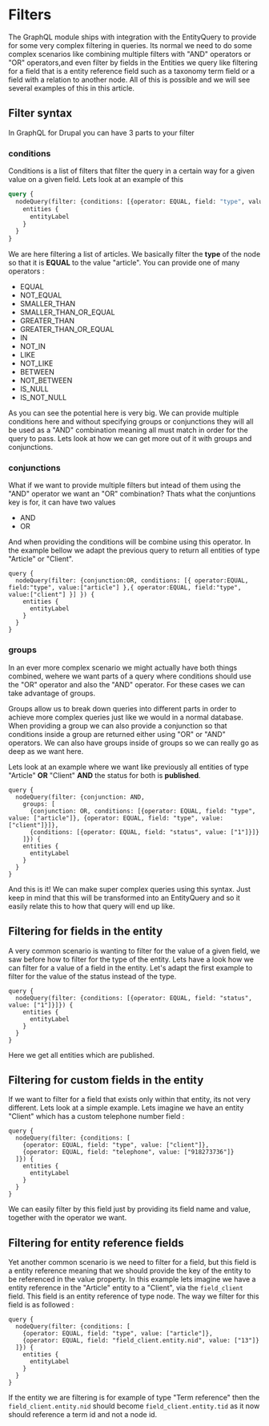 # Filters

The GraphQL module ships with integration with the EntityQuery to provide for some very complex filtering in queries. Its normal we need to do some complex scenarios like combining multiple filters with "AND" operators or "OR" operators,and even filter by fields in the Entities we query like filtering for a field that is a entity reference field such as a taxonomy term field or a field with a relation to another node. All of this is possible and we will see several examples of this in this article.

## Filter syntax

In GraphQL for Drupal you can have 3 parts to your filter

### conditions

Conditions is a list of filters that filter the query in a certain way for a given value on a given field. Lets look at an example of this

```graphql
query {
  nodeQuery(filter: {conditions: [{operator: EQUAL, field: "type", value: ["article"]}]}) {
    entities {
      entityLabel
    }
  }
}
```

We are here filtering a list of articles. We basically filter the **type** of the node so that it is **EQUAL** to the value "article". You can provide one of many operators :

- EQUAL
- NOT_EQUAL
- SMALLER_THAN
- SMALLER_THAN_OR_EQUAL
- GREATER_THAN
- GREATER_THAN_OR_EQUAL
- IN
- NOT_IN
- LIKE
- NOT_LIKE
- BETWEEN
- NOT_BETWEEN
- IS_NULL
- IS_NOT_NULL

As you can see the potential here is very big. We can provide multiple conditions here and without specifying groups or conjunctions they will all be used as a "AND" combination meaning all must match in order for the query to pass. Lets look at how we can get more out of it with groups and conjunctions.

### conjunctions

What if we want to provide multiple filters but intead of them using the "AND" operator we want an "OR" combination? Thats what the conjuntions key is for, it can have two values

- AND
- OR

And when providing the conditions will be combine using this operator. In the example bellow we adapt the previous query to return all entities of type "Article" or "Client".

```
query {
  nodeQuery(filter: {conjunction:OR, conditions: [{ operator:EQUAL, field:"type", value:["article"] },{ operator:EQUAL, field:"type", value:["client"] }] }) {
    entities {
      entityLabel
    }
  }
}
```

### groups

In an ever more complex scenario we might actually have both things combined, wehere we want parts of a query where conditions should use the "OR" operator and also the "AND" operator. For these cases we can take advantage of groups.

Groups allow us to break down queries into different parts in order to achieve more complex queries just like we would in a normal database. When providing a group we can also provide a conjunction so that conditions inside a group are returned either using "OR" or "AND" operators. We can also have groups inside of groups so we can really go as deep as we want here.

Lets look at an example where we want like previously all entities of type "Article" **OR** "Client" **AND** the status for both is **published**.

```
query {
  nodeQuery(filter: {conjunction: AND, 
    groups: [
      {conjunction: OR, conditions: [{operator: EQUAL, field: "type", value: ["article"]}, {operator: EQUAL, field: "type", value: ["client"]}]},
      {conditions: [{operator: EQUAL, field: "status", value: ["1"]}]}
    ]}) {
    entities {
      entityLabel
    }
  }
}
```

And this is it! We can make super complex queries using this syntax. Just keep in mind that this will be transformed into an EntityQuery and so it easily relate this to how that query will end up like.

## Filtering for fields in the entity

A very common scenario is wanting to filter for the value of a given field, we saw before how to filter for the type of the entity. Lets have a look how we can filter for a value of a field in the entity. Let's adapt the first example to filter for the value of the status instead of the type.

```
query {
  nodeQuery(filter: {conditions: [{operator: EQUAL, field: "status", value: ["1"]}]}) {
    entities {
      entityLabel
    }
  }
}
```

Here we get all entities which are published.

## Filtering for custom fields in the entity

If we want to filter for a field that exists only within that entity, its not very different. Lets look at a simple example. Lets imagine we have an entity "Client" which has a custom telephone number field :

```
query {
  nodeQuery(filter: {conditions: [
    {operator: EQUAL, field: "type", value: ["client"]},
    {operator: EQUAL, field: "telephone", value: ["918273736"]}
  ]}) {
    entities {
      entityLabel
    }
  }
}
```

We can easily filter by this field just by providing its field name and value, together with the operator we want.

## Filtering for entity reference fields

Yet another common scenario is we need to filter for a field, but this field is a entity reference meaning that we should provide the key of the entity to be referenced in the value property. In this example lets imagine we have a entity reference in the "Article" entity to a "Client", via the `field_client` field. This field is an entity reference of type node. The way we filter for this field is as followed :

```
query {
  nodeQuery(filter: {conditions: [
    {operator: EQUAL, field: "type", value: ["article"]},
    {operator: EQUAL, field: "field_client.entity.nid", value: ["13"]}
  ]}) {
    entities {
      entityLabel
    }
  }
}
```

If the entity we are filtering is for example of type "Term reference" then the ``` field_client.entity.nid ``` should become ``` field_client.entity.tid ``` as it now should reference a term id and not a node id.

